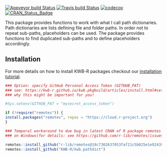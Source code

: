 [![Appveyor build Status](https://ci.appveyor.com/api/projects/status/o1y4af5k857y1s32/branch/master?svg=true)](https://ci.appveyor.com/project/KWB-R/kwb-pathdict/branch/master)
[![Travis build Status](https://travis-ci.org/KWB-R/kwb.pathdict.svg?branch=master)](https://travis-ci.org/KWB-R/kwb.pathdict)
[![codecov](https://codecov.io/github/KWB-R/kwb.pathdict/branch/master/graphs/badge.svg)](https://codecov.io/github/KWB-R/kwb.pathdict)
[![CRAN_Status_Badge](https://www.r-pkg.org/badges/version/kwb.pathdict)]()

This package provides functions to work with
what I call path dictionaries. Path dictionaries are lists defining
file and folder paths. In order not to repeat sub-paths, placeholders
can be used. The package provides functions to find duplicated
sub-paths and to define placeholders accordingly.

## Installation

For more details on how to install KWB-R packages checkout our [installation tutorial](https://kwb-r.github.io/kwb.pkgbuild/articles/install.html).

```r
### Option: specify GitHub Personal Access Token (GITHUB_PAT)
### see: https://kwb-r.github.io/kwb.pkgbuild/articles/install.html#set-your-github_pat
### why this might be important for you!

#Sys.setenv(GITHUB_PAT = "mysecret_access_token")

if (!require("remotes")) {
install.packages("remotes", repos = "https://cloud.r-project.org")
}

### Temporal workaround to due bug in latest CRAN of R package remotes v2.0.2
### on Windows(for details: see https://github.com/r-lib/remotes/issues/248)

remotes::install_github("r-lib/remotes@18c7302637053faf21c5b025e1e9243962db1bdc")
remotes::install_github("KWB-R/kwb.pathdict")
```
